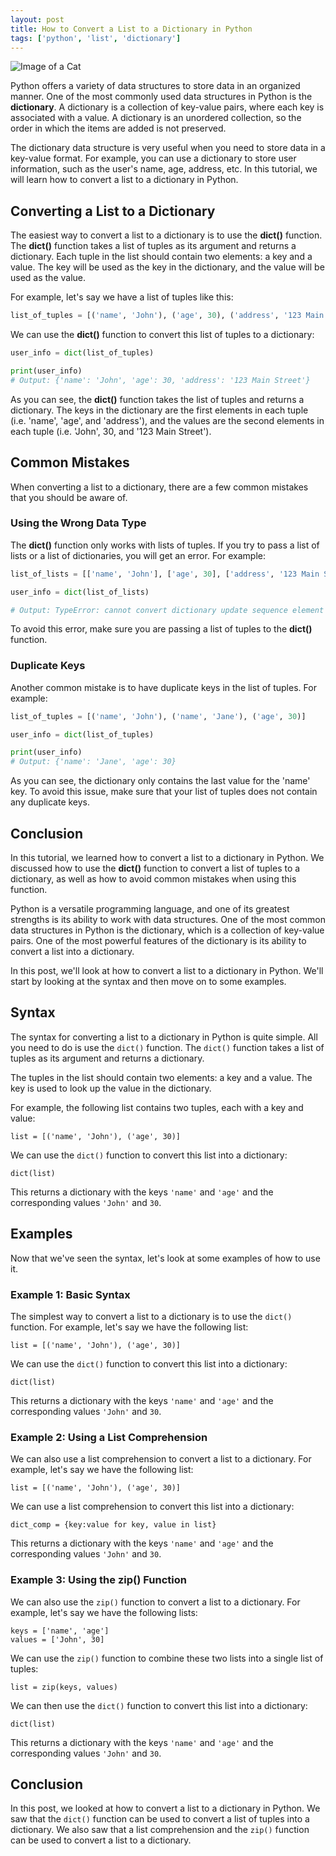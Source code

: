 ```yaml
---
layout: post
title: How to Convert a List to a Dictionary in Python
tags: ['python', 'list', 'dictionary']
---
```


![Image of a Cat](http://source.unsplash.com/1600x900/?cat)

Python offers a variety of data structures to store data in an organized manner. One of the most commonly used data structures in Python is the **dictionary**. A dictionary is a collection of key-value pairs, where each key is associated with a value. A dictionary is an unordered collection, so the order in which the items are added is not preserved.

The dictionary data structure is very useful when you need to store data in a key-value format. For example, you can use a dictionary to store user information, such as the user's name, age, address, etc. In this tutorial, we will learn how to convert a list to a dictionary in Python.

## Converting a List to a Dictionary

The easiest way to convert a list to a dictionary is to use the **dict()** function. The **dict()** function takes a list of tuples as its argument and returns a dictionary. Each tuple in the list should contain two elements: a key and a value. The key will be used as the key in the dictionary, and the value will be used as the value.

For example, let's say we have a list of tuples like this:

```python
list_of_tuples = [('name', 'John'), ('age', 30), ('address', '123 Main Street')]
```

We can use the **dict()** function to convert this list of tuples to a dictionary:

```python
user_info = dict(list_of_tuples)

print(user_info)
# Output: {'name': 'John', 'age': 30, 'address': '123 Main Street'}
```

As you can see, the **dict()** function takes the list of tuples and returns a dictionary. The keys in the dictionary are the first elements in each tuple (i.e. 'name', 'age', and 'address'), and the values are the second elements in each tuple (i.e. 'John', 30, and '123 Main Street').

## Common Mistakes

When converting a list to a dictionary, there are a few common mistakes that you should be aware of.

### Using the Wrong Data Type

The **dict()** function only works with lists of tuples. If you try to pass a list of lists or a list of dictionaries, you will get an error. For example:

```python
list_of_lists = [['name', 'John'], ['age', 30], ['address', '123 Main Street']]

user_info = dict(list_of_lists)

# Output: TypeError: cannot convert dictionary update sequence element #0 to a sequence
```

To avoid this error, make sure you are passing a list of tuples to the **dict()** function.

### Duplicate Keys

Another common mistake is to have duplicate keys in the list of tuples. For example:

```python
list_of_tuples = [('name', 'John'), ('name', 'Jane'), ('age', 30)]

user_info = dict(list_of_tuples)

print(user_info)
# Output: {'name': 'Jane', 'age': 30}
```

As you can see, the dictionary only contains the last value for the 'name' key. To avoid this issue, make sure that your list of tuples does not contain any duplicate keys.

## Conclusion

In this tutorial, we learned how to convert a list to a dictionary in Python. We discussed how to use the **dict()** function to convert a list of tuples to a dictionary, as well as how to avoid common mistakes when using this function.

Python is a versatile programming language, and one of its greatest strengths is its ability to work with data structures. One of the most common data structures in Python is the dictionary, which is a collection of key-value pairs. One of the most powerful features of the dictionary is its ability to convert a list into a dictionary.

In this post, we'll look at how to convert a list to a dictionary in Python. We'll start by looking at the syntax and then move on to some examples.

## Syntax

The syntax for converting a list to a dictionary in Python is quite simple. All you need to do is use the `dict()` function. The `dict()` function takes a list of tuples as its argument and returns a dictionary.

The tuples in the list should contain two elements: a key and a value. The key is used to look up the value in the dictionary.

For example, the following list contains two tuples, each with a key and value:

```
list = [('name', 'John'), ('age', 30)]
```

We can use the `dict()` function to convert this list into a dictionary:

```
dict(list)
```

This returns a dictionary with the keys `'name'` and `'age'` and the corresponding values `'John'` and `30`.

## Examples

Now that we've seen the syntax, let's look at some examples of how to use it.

### Example 1: Basic Syntax

The simplest way to convert a list to a dictionary is to use the `dict()` function. For example, let's say we have the following list:

```
list = [('name', 'John'), ('age', 30)]
```

We can use the `dict()` function to convert this list into a dictionary:

```
dict(list)
```

This returns a dictionary with the keys `'name'` and `'age'` and the corresponding values `'John'` and `30`.

### Example 2: Using a List Comprehension

We can also use a list comprehension to convert a list to a dictionary. For example, let's say we have the following list:

```
list = [('name', 'John'), ('age', 30)]
```

We can use a list comprehension to convert this list into a dictionary:

```
dict_comp = {key:value for key, value in list}
```

This returns a dictionary with the keys `'name'` and `'age'` and the corresponding values `'John'` and `30`.

### Example 3: Using the zip() Function

We can also use the `zip()` function to convert a list to a dictionary. For example, let's say we have the following lists:

```
keys = ['name', 'age']
values = ['John', 30]
```

We can use the `zip()` function to combine these two lists into a single list of tuples:

```
list = zip(keys, values)
```

We can then use the `dict()` function to convert this list into a dictionary:

```
dict(list)
```

This returns a dictionary with the keys `'name'` and `'age'` and the corresponding values `'John'` and `30`.

## Conclusion

In this post, we looked at how to convert a list to a dictionary in Python. We saw that the `dict()` function can be used to convert a list of tuples into a dictionary. We also saw that a list comprehension and the `zip()` function can be used to convert a list to a dictionary.